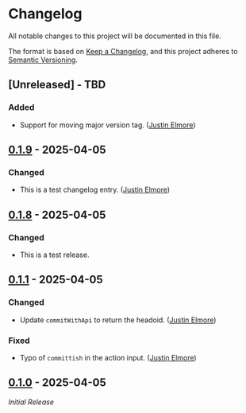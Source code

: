 # Changelog

All notable changes to this project will be documented in this file.

The format is based on [Keep a Changelog](https://keepachangelog.com/en/1.1.0/),
and this project adheres to [Semantic Versioning](https://semver.org/spec/v2.0.0.html).

## [Unreleased] - TBD

### Added

- Support for moving major version tag. ([Justin Elmore](https://github.com/jelmore1674))

## [0.1.9] - 2025-04-05

### Changed

- This is a test changelog entry. ([Justin Elmore](https://github.com/jelmore1674))

## [0.1.8] - 2025-04-05

### Changed

- This is a test release.

## [0.1.1] - 2025-04-05

### Changed

- Update `commitWithApi` to return the headoid. ([Justin Elmore](https://github.com/jelmore1674))

### Fixed

- Typo of `committish` in the action input. ([Justin Elmore](https://github.com/jelmore1674))

## [0.1.0] - 2025-04-05

_Initial Release_


[0.1.9]: https://github.com/jelmore1674/release-action/releases/tag/v0.1.9
[0.1.8]: https://github.com/jelmore1674/release-action/releases/tag/v0.1.8
[0.1.1]: https://github.com/jelmore1674/release-action/releases/tag/v0.1.1
[0.1.0]: https://github.com/jelmore1674/release-action/releases/tag/v0.1.0